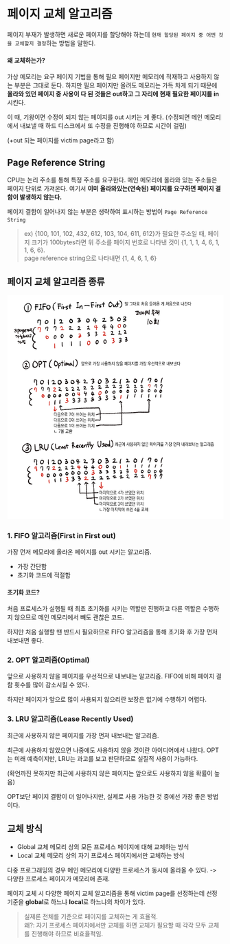 # 페이지 교체 알고리즘
페이지 부재가 발생하면 새로운 페이지를 할당해야 하는데 `현재 할당된 페이지 중 어떤 것을 교체할지 결정`하는 방법을 말한다.

#### 왜 교체하는가?
가상 메모리는 요구 페이지 기법을 통해 필요 페이지만 메모리에 적재하고 사용하지 않는 부분은 그대로 둔다. 하지만 필요 페이지만 올려도 메모리는 가득 차게 되기 때문에 **올라와 있던 페이지 중 사용이 다 된 것들은 out하고 그 자리에 현재 필요한 페이지를 in** 시킨다.

이 때, 기왕이면 수정이 되지 않는 페이지를 out 시키는 게 좋다. (수정되면 메인 메모리에서 내보낼 때 하드 디스크에서 또 수정을 진행해야 하므로 시간이 걸림)

(+out 되는 페이지를 victim page라고 함)

## Page Reference String
CPU는 논리 주소를 통해 특정 주소를 요구한다. 메인 메모리에 올라와 있는 주소들은 페이지 단위로 가져온다. 여기서 **이미 올라와있는(연속된) 페이지를 요구하면 페이지 결함이 발생하지 않는다.**

페이지 결함이 일어나지 않는 부분은 생략하여 표시하는 방법이 `Page Reference String`
> ex) {100, 101, 102, 432, 612, 103, 104, 611, 612}가 필요한 주소일 때, 페이지 크기가 100bytes라면 위 주소를 페이지 번호로 나타낸 것이 {1, 1, 1, 4, 6, 1, 1, 6, 6}.<br>
> page reference string으로 나타내면 {1, 4, 6, 1, 6}

## 페이지 교체 알고리즘 종류

![전체본](source/페이지_교체_알고리즘.png)

### 1. FIFO 알고리즘(First in First out)
가장 먼저 메모리에 올라온 페이지를 out 시키는 알고리즘.
- 가장 간단함
- 초기화 코드에 적절함
#### 초기화 코드?
처음 프로세스가 실행될 때 최초 초기화를 시키는 역할만 진행하고 다른 역할은 수행하지 않으므로 메인 메모리에서 빼도 괜찮은 코드.

하지만 처음 실행할 땐 반드시 필요하므로 FIFO 알고리즘을 통해 초기화 후 가장 먼저 내보내면 좋다.

### 2. OPT 알고리즘(Optimal)
앞으로 사용하지 않을 페이지를 우선적으로 내보내는 알고리즘. FIFO에 비해 페이지 결함 횟수를 많이 감소시킬 수 있다.

하지만 페이지가 앞으로 많이 사용되지 않으리란 보장은 없기에 수행하기 어렵다.

### 3. LRU 알고리즘(Lease Recently Used)
최근에 사용하지 않은 페이지를 가장 먼저 내보내는 알고리즘.

최근에 사용하지 않았으면 나중에도 사용하지 않을 것이란 아이디어에서 나왔다. OPT는 미래 예측이지만, LRU는 과고를 보고 판단하므로 실질적 사용이 가능하다.

(확언까진 못하지만 최근에 사용하지 않은 페이지는 앞으로도 사용하지 않을 확률이 높음)

OPT보단 페이지 결함이 더 일어나지만, 실제로 사용 가능한 것 중에선 가장 좋은 방법이다.

## 교체 방식
- Global 교체
    메모리 상의 모든 프로세스 페이지에 대해 교체하는 방식
- Local 교체
    메모리 상의 자기 프로세스 페이지에서만 교체하는 방식

다중 프로그래밍의 경우 메인 메모리에 다양한 프로세스가 동시에 올라올 수 있다. -> 다양한 프로세스 페이지가 메모리애 존재.

페이지 교체 시 다양한 페이지 교체 알고리즘을 통해 victim page를 선정하는데 선정 기준을 **global**로 하느냐 **local**로 하느냐의 차이가 있다.

> 실제론 전체를 기준으로 페이지를 교체하는 게 효율적.<br>
> 왜?: 자기 프로세스 페이지에서만 교체를 하면 교체가 필요할 때 각각 모두 교체를 진행해야 하므로 비효율적임.
